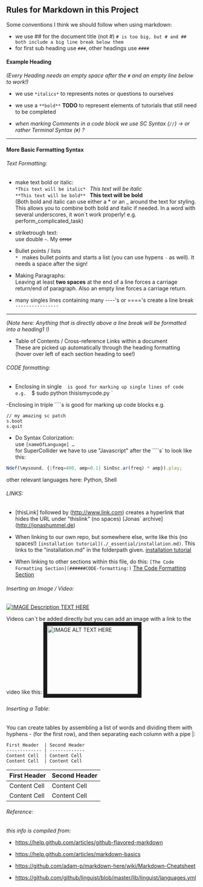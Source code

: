## Rules for Markdown in this Project

Some conventions I think we should follow when using markdown:

* we use ## for the document title (not #)
`# is too big, but # and ## both include a big line break below them`
* for first sub heading use `###`, other headings use `####`  
#### Example Heading

_(Every Heading needs an empty space after the `#` and an empty line below to work!)_

* we use `*italics*` to represents notes or questions to ourselves
* we use a `**bold**` __TODO__ to represent elements of tutorials that still need to be completed

* *when marking Comments in a code block we use SC Syntax (`//`) -> or rather Terminal Syntax (`#`) ?*

----------

#### More Basic Formatting Syntax 

###### Text Formatting: 

* make text bold or italic:  
`*This text will be italic* ` *This text will be italic*  
`**This text will be bold** ` **This text will be bold**  
(Both bold and italic can use either a * or an _ around the text for styling. This allows you to combine both bold and italic if needed.
In a word with several underscores, it won`t work properly! e.g. perform_complicated_task)  

* striketrough text:   
use double `~`. My ~~error~~

* Bullet points / lists   
`* ` makes bullet points and starts a list (you can use hypens `-` as well). It needs a space after the sign!

* Making Paragraphs:  
Leaving at least **two spaces** at the end of a line forces a carriage return/end of paragraph.
Also an empty line forces a carriage return.

* many singles lines containing many ----'s or ===='s create a line break  
`----------------` 

------------------
_(Note here: Anything that is directly above a line break will be formatted into a heading1 !)_

* Table of Contents / Cross-reference Links within a document  
These are picked up automatically through the heading formatting  
(hover over left of each section heading to see!)

###### CODE formatting:  
- Enclosing in single ` ` ` is good for marking up single lines of code e.g.  
`$ sudo python thisismycode.py `  

-Enclosing in triple ````s is good for marking up code blocks e.g.  
```
// my amazing sc patch
s.boot
s.quit
```
- Do Syntax Colorization:  
use ```` [nameOfLanguage] … ````  
for SuperCollider we have to use "Javascript" after the ````s` to look like this:  
```Javascript   
Ndef(\mysound, {|freq=400, amp=0.1| SinOsc.ar(freq) * amp}).play;
```  
other relevant languages here: Python, Shell

###### LINKS:  
- [thisLink] followed by (http://www.link.com) creates a hyperlink that hides the URL under "thislink" (no spaces)
[Jonas` archive] (http://jonashummel.de)

- When linking to our own repo, but somewhere else, write like this (no spaces!) `[installation tutorial](./_essential/installation.md)`. This links to the "installation.md" in the folderpath given. [installation tutorial](./_essential/installation.md)

- When linking to other sections within this file, do this: `[The Code Formatting Section](######CODE-formatting:)` 
[The Code Formatting Section](######CODE-formatting:)

###### Inserting an Image / Video:
[![IMAGE Description TEXT HERE](http://myfancyimage.jpg)](http://www.theUrlToTheImageHere)

Videos can`t be added directly but you can add an image with a link to the video like this:
<a href="http://www.youtube.com/watch?feature=player_embedded&v=YOUTUBE_VIDEO_ID_HERE
" target="_blank"><img src="http://img.youtube.com/vi/YOUTUBE_VIDEO_ID_HERE/0.jpg" 
alt="IMAGE ALT TEXT HERE" width="240" height="180" border="10" /></a>

###### Inserting a Table:  

You can create tables by assembling a list of words and dividing them with hyphens - (for the first row), and then separating each column with a pipe |:

```
First Header  | Second Header
------------- | -------------
Content Cell  | Content Cell
Content Cell  | Content Cell
```
First Header  | Second Header
------------- | -------------
Content Cell  | Content Cell
Content Cell  | Content Cell


###### Reference:  

*this info is compiled from:*   
- https://help.github.com/articles/github-flavored-markdown
- https://help.github.com/articles/markdown-basics
- https://github.com/adam-p/markdown-here/wiki/Markdown-Cheatsheet

- https://github.com/github/linguist/blob/master/lib/linguist/languages.yml



